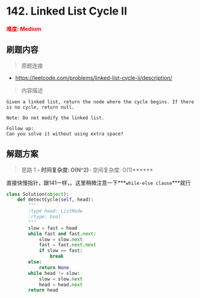 # 142. Linked List Cycle II

**<font color=red>难度: Medium</font>**

## 刷题内容

> 原题连接

* https://leetcode.com/problems/linked-list-cycle-ii/description/

> 内容描述

```
Given a linked list, return the node where the cycle begins. If there is no cycle, return null.

Note: Do not modify the linked list.

Follow up:
Can you solve it without using extra space?
```

## 解题方案

> 思路 1
******- 时间复杂度: O(N^2)******- 空间复杂度: O(1)******

直接快慢指针，跟141一样，。这里稍微注意一下***```while-else clause```***就行


```python
class Solution(object):
    def detectCycle(self, head):
        """
        :type head: ListNode
        :rtype: bool
        """
        slow = fast = head
        while fast and fast.next:
            slow = slow.next
            fast = fast.next.next
            if slow == fast:
                break
        else:
            return None
        while head != slow:
            slow = slow.next
            head = head.next
        return head
```


